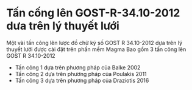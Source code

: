 # Tấn cống lên GOST-R-34.10-2012 dưa trên lý thuyết lưới
Một vài tấn công lên lược đồ chữ ký số GOST R 34.10-2012 dựa trên lý thuyết lưới được cài đặt trên phần mềm Magma
Bao gồm 3 tấn công lên GOST R 34.10-2012
+ Tấn công 1 dựa trên phương pháp của Balke 2002
+ Tấn công 2 dựa trên phương pháp của Poulakis 2011
+ Tấn công 3 dựa trên phương pháp của Draziotis 2016

